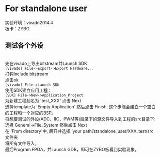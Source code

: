 # For standalone user
实验环境：vivado2014.4</br>
板卡：ZYBO</br>
<h2>测试各个外设</h2></br>
先在vivado上导出bitstream并Launch SDK</br>
<code>[vivado] File->Export->Export Hardware...</code></br>
打钩Include bitstream</br>
点击ok</br>
<code>[vivado] File->Launch SDK</code></br>
使用SDK建立应用工程：</br>
<code>[SDK] File->New->Application_Project</code></br>
为新建工程起名为 'test_XXX' 点击 Next</br>
选择template为 'Empty Application' 然后点击 Finish. 这个步骤会建立一个空白的工程和一个对应的BSP。</br>
将想要测试的外设(ADC、IIC、PWM等)目录下的源文件导入到工程的src目录下:</br>
  选择 General->File_System 然后点击 Next</br>
  在 'From directory'中, 展开并选择 ‘your path’/standalone_user/XXX_test/src文件夹</br>
  将所有文件导入。</br>
  最后Program FPGA，并Launch GDB，即可在ZYBO板看到实验现象。</br>



